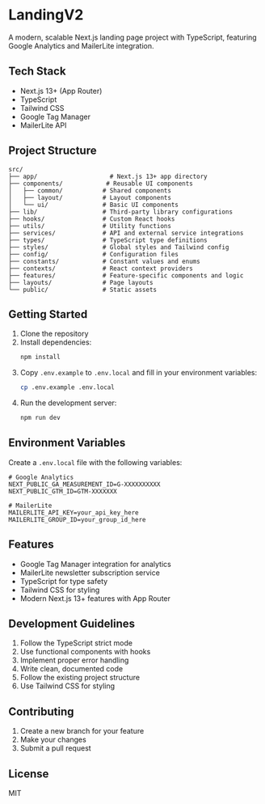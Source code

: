 # LandingV2

A modern, scalable Next.js landing page project with TypeScript, featuring Google Analytics and MailerLite integration.

## Tech Stack

- Next.js 13+ (App Router)
- TypeScript
- Tailwind CSS
- Google Tag Manager
- MailerLite API

## Project Structure

```
src/
├── app/                    # Next.js 13+ app directory
├── components/            # Reusable UI components
│   ├── common/           # Shared components
│   ├── layout/           # Layout components
│   └── ui/               # Basic UI components
├── lib/                  # Third-party library configurations
├── hooks/                # Custom React hooks
├── utils/                # Utility functions
├── services/             # API and external service integrations
├── types/                # TypeScript type definitions
├── styles/               # Global styles and Tailwind config
├── config/               # Configuration files
├── constants/            # Constant values and enums
├── contexts/             # React context providers
├── features/             # Feature-specific components and logic
├── layouts/              # Page layouts
└── public/               # Static assets
```

## Getting Started

1. Clone the repository
2. Install dependencies:
   ```bash
   npm install
   ```
3. Copy `.env.example` to `.env.local` and fill in your environment variables:
   ```bash
   cp .env.example .env.local
   ```
4. Run the development server:
   ```bash
   npm run dev
   ```

## Environment Variables

Create a `.env.local` file with the following variables:

```env
# Google Analytics
NEXT_PUBLIC_GA_MEASUREMENT_ID=G-XXXXXXXXXX
NEXT_PUBLIC_GTM_ID=GTM-XXXXXXX

# MailerLite
MAILERLITE_API_KEY=your_api_key_here
MAILERLITE_GROUP_ID=your_group_id_here
```

## Features

- Google Tag Manager integration for analytics
- MailerLite newsletter subscription service
- TypeScript for type safety
- Tailwind CSS for styling
- Modern Next.js 13+ features with App Router

## Development Guidelines

1. Follow the TypeScript strict mode
2. Use functional components with hooks
3. Implement proper error handling
4. Write clean, documented code
5. Follow the existing project structure
6. Use Tailwind CSS for styling

## Contributing

1. Create a new branch for your feature
2. Make your changes
3. Submit a pull request

## License

MIT
